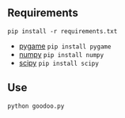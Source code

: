 ## Requirements

```
pip install -r requirements.txt
```

- [pygame](https://pypi.org/project/pygame/) ```pip install pygame```
- [numpy](https://pypi.org/project/numpy/) ```pip install numpy```
- [scipy](https://pypi.org/project/scipy/) ```pip install scipy```

## Use

```
python goodoo.py
```